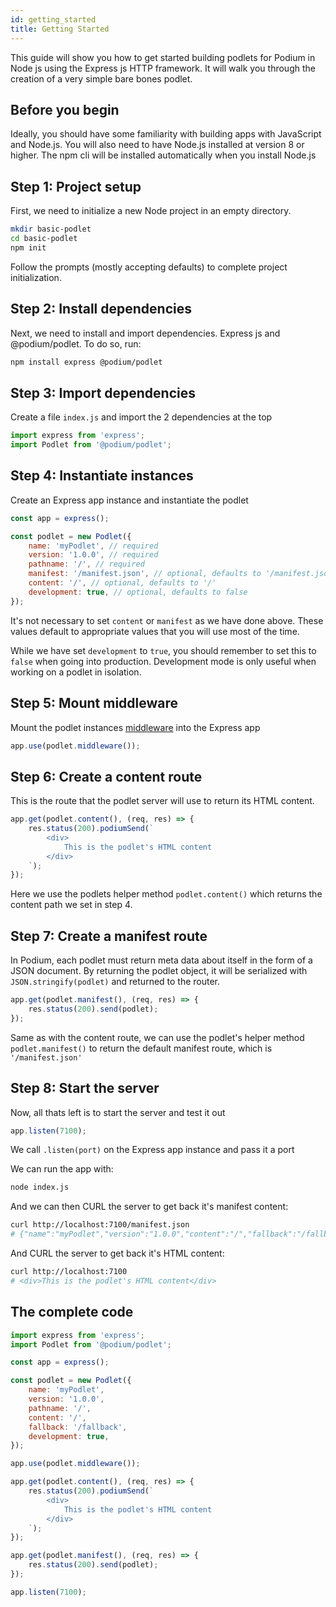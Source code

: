 ```yaml
---
id: getting_started
title: Getting Started
---
```


This guide will show you how to get started building podlets for Podium in Node
js using the Express js HTTP framework. It will walk you through the creation of
a very simple bare bones podlet.

## Before you begin

Ideally, you should have some familiarity with building apps with JavaScript and
Node.js. You will also need to have Node.js installed at version 8 or higher.
The npm cli will be installed automatically when you install
Node.js

## Step 1: Project setup

First, we need to initialize a new Node project in an empty directory.

```bash
mkdir basic-podlet
cd basic-podlet
npm init
```

Follow the prompts (mostly accepting defaults) to complete project
initialization.

## Step 2: Install dependencies

Next, we need to install and import dependencies. Express js and @podium/podlet.
To do so, run:

```bash
npm install express @podium/podlet
```

## Step 3: Import dependencies

Create a file `index.js` and import the 2 dependencies at the top

```js
import express from 'express';
import Podlet from '@podium/podlet';
```

## Step 4: Instantiate instances

Create an Express app instance and instantiate the podlet

```js
const app = express();

const podlet = new Podlet({
    name: 'myPodlet', // required
    version: '1.0.0', // required
    pathname: '/', // required
    manifest: '/manifest.json', // optional, defaults to '/manifest.json'
    content: '/', // optional, defaults to '/'
    development: true, // optional, defaults to false
});
```

It's not necessary to set `content` or `manifest` as we have done above. These values default to appropriate values that you will use most of the time.

While we have set `development` to `true`, you should remember to set this to `false` when going into production. Development mode is only useful when working on a podlet in isolation.

## Step 5: Mount middleware

Mount the podlet instances [middleware](https://medium.com/@agoiabeladeyemi/a-simple-explanation-of-express-middleware-c68ea839f498) into the Express app

```js
app.use(podlet.middleware());
```

## Step 6: Create a content route

This is the route that the podlet server will use to return its HTML content.

```js
app.get(podlet.content(), (req, res) => {
    res.status(200).podiumSend(`
        <div>
            This is the podlet's HTML content
        </div>
    `);
});
```

Here we use the podlets helper method `podlet.content()` which returns the content path we set in step 4.

## Step 7: Create a manifest route

In Podium, each podlet must return meta data about itself in the form of a JSON document. By returning the podlet object, it will be serialized with `JSON.stringify(podlet)` and
returned to the router.

```js
app.get(podlet.manifest(), (req, res) => {
    res.status(200).send(podlet);
});
```

Same as with the content route, we can use the podlet's helper method `podlet.manifest()` to return the default manifest route, which is `'/manifest.json'`

## Step 8: Start the server

Now, all thats left is to start the server and test it out

```js
app.listen(7100);
```

We call `.listen(port)` on the Express app instance and pass it a port

We can run the app with:

```bash
node index.js
```

And we can then CURL the server to get back it's manifest content:

```bash
curl http://localhost:7100/manifest.json
# {"name":"myPodlet","version":"1.0.0","content":"/","fallback":"/fallback","assets":{"js":"","css":""},"proxy":{}}
```

And CURL the server to get back it's HTML content:

```bash
curl http://localhost:7100
# <div>This is the podlet's HTML content</div>
```

## The complete code

```js
import express from 'express';
import Podlet from '@podium/podlet';

const app = express();

const podlet = new Podlet({
    name: 'myPodlet',
    version: '1.0.0',
    pathname: '/',
    content: '/',
    fallback: '/fallback',
    development: true,
});

app.use(podlet.middleware());

app.get(podlet.content(), (req, res) => {
    res.status(200).podiumSend(`
        <div>
            This is the podlet's HTML content
        </div>
    `);
});

app.get(podlet.manifest(), (req, res) => {
    res.status(200).send(podlet);
});

app.listen(7100);
```

